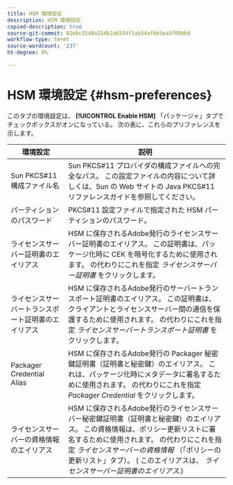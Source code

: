```yaml
---
title: HSM 環境設定
description: HSM 環境設定
copied-description: true
source-git-commit: 02ebc3548a254b2a6554f1ab34afbb3ea5f09bb8
workflow-type: tm+mt
source-wordcount: '237'
ht-degree: 0%

---
```


# HSM 環境設定 {#hsm-preferences}

このタブの環境設定は、 **[!UICONTROL Enable HSM]** 「パッケージャ」タブでチェックボックスがオンになっている。 次の表に、これらのプリファレンスを示します。

| 環境設定 | 説明 |
|---|---|
| Sun PKCS#11 構成ファイル名 | Sun PKCS#11 プロバイダの構成ファイルへの完全なパス。 この設定ファイルの内容について詳しくは、Sun の Web サイトの Java PKCS#11 リファレンスガイドを参照してください。 |
| パーティションのパスワード | PKCS#11 設定ファイルで指定された HSM パーティションのパスワード。 |
| ライセンスサーバー証明書のエイリアス | HSM に保存されるAdobe発行のライセンスサーバー証明書のエイリアス。 この証明書は、パッケージ化時に CEK を暗号化するために使用されます。 の代わりにこれを指定 *ライセンスサーバー証明書* をクリックします。 |
| ライセンスサーバートランスポート証明書のエイリアス | HSM に保存されるAdobe発行のサーバートランスポート証明書のエイリアス。 この証明書は、クライアントとライセンスサーバー間の通信を保護するために使用されます。 の代わりにこれを指定 *ライセンスサーバートランスポート証明書* をクリックします。 |
| Packager Credential Alias | HSM に保存されるAdobe発行の Packager 秘密鍵証明書（証明書と秘密鍵）のエイリアス。 これは、パッケージ化時にメタデータに署名するために使用されます。 の代わりにこれを指定 *Packager Credential* をクリックします。 |
| ライセンスサーバーの資格情報のエイリアス | HSM に保存されるAdobe発行のライセンスサーバー秘密鍵証明書（証明書と秘密鍵）のエイリアス。 この資格情報は、ポリシー更新リストに署名するために使用されます。 の代わりにこれを指定 *ライセンスサーバーの資格情報* （「ポリシーの更新リスト」タブ）。 ( このエイリアスは、 *ライセンスサーバー証明書のエイリアス*.) |
